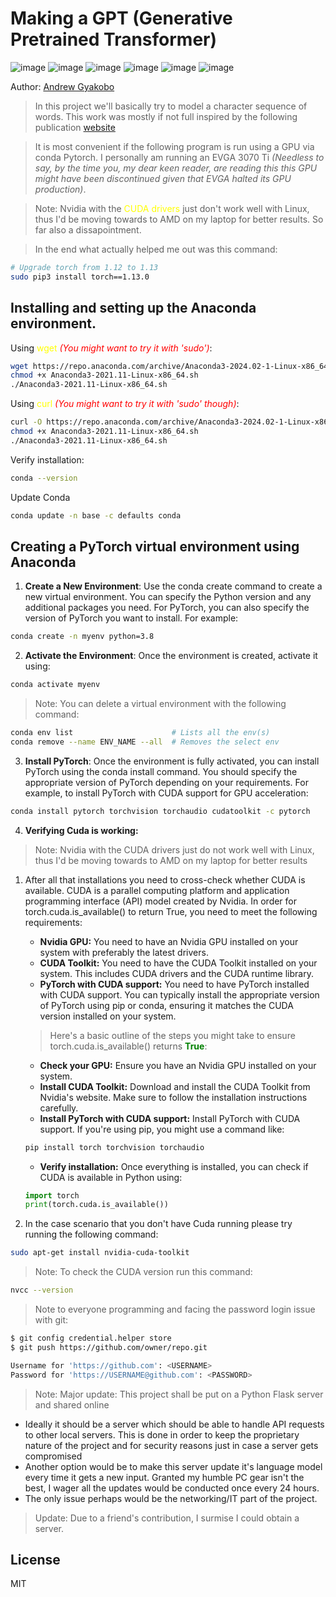 # Making a GPT (Generative Pretrained Transformer)

![image](https://img.shields.io/badge/Python-FFD43B?style=for-the-badge&logo=python&logoColor=blue)
![image](https://img.shields.io/badge/Numpy-777BB4?style=for-the-badge&logo=numpy&logoColor=white)
![image](https://img.shields.io/badge/Pandas-2C2D72?style=for-the-badge&logo=pandas&logoColor=white)
![image](https://img.shields.io/badge/TensorFlow-FF6F00?style=for-the-badge&logo=TensorFlow&logoColor=white)
![image](https://img.shields.io/badge/PyTorch-EE4C2C?style=for-the-badge&logo=pytorch&logoColor=white)
![image](https://img.shields.io/badge/ChatGPT-74aa9c?style=for-the-badge&logo=openai&logoColor=white)

Author: [Andrew Gyakobo](https://github.com/Gyakobo)

> In this project we'll basically try to model a character sequence of words. This work was mostly if not full inspired by the following publication [website](https://arxiv.org/pdf/1706.03762.pdf)

> It is most convenient if the following program is run using a GPU via conda Pytorch. I personally am running an EVGA 3070 Ti *(Needless to say, by the time you, my dear keen reader, are reading this this GPU might have been discontinued given that EVGA halted its GPU production)*.

> Note: Nvidia with the <span style="color:yellow">CUDA drivers</span> just don't work well with Linux, thus I'd be moving towards to AMD on my laptop for better results. So far also a dissapointment. 

> In the end what actually helped me out was this command:
```bash
# Upgrade torch from 1.12 to 1.13
sudo pip3 install torch==1.13.0
```

## Installing and setting up the Anaconda environment. 
Using <span style="color:yellow">wget</span> <span style="color:red">*(You might want to try it with 'sudo')*</span>:
```bash
wget https://repo.anaconda.com/archive/Anaconda3-2024.02-1-Linux-x86_64.sh 
chmod +x Anaconda3-2021.11-Linux-x86_64.sh
./Anaconda3-2021.11-Linux-x86_64.sh
```

Using <span style="color:yellow">curl</span> <span style="color:red">*(You might want to try it with 'sudo' though)*</span>:
```bash
curl -O https://repo.anaconda.com/archive/Anaconda3-2024.02-1-Linux-x86_64.sh 
chmod +x Anaconda3-2021.11-Linux-x86_64.sh
./Anaconda3-2021.11-Linux-x86_64.sh
```

Verify installation:
```bash
conda --version
```

Update Conda
```bash
conda update -n base -c defaults conda
```

## Creating a PyTorch virtual environment using Anaconda
1. **Create a New Environment**: Use the conda create command to create a new virtual environment. You can specify the Python version and any additional packages you need. For PyTorch, you can also specify the version of PyTorch you want to install. For example:

```bash
conda create -n myenv python=3.8
```
2. **Activate the Environment**: Once the environment is created, activate it using:

```bash
conda activate myenv 
```

> Note: You can delete a virtual environment with the following command:
```bash 
conda env list                      # Lists all the env(s) 
conda remove --name ENV_NAME --all  # Removes the select env
```

3. **Install PyTorch**: Once the environment is fully activated, you can install PyTorch using the conda install command. You should specify the appropriate version of PyTorch depending on your requirements. For example, to install PyTorch with CUDA support for GPU acceleration:

```bash
conda install pytorch torchvision torchaudio cudatoolkit -c pytorch 
```
4. **Verifying Cuda is working:**

> Note: Nvidia with the CUDA drivers just do not work well with Linux, thus I'd be moving towards to AMD on my laptop for better results

   1. After all that installations you need to cross-check whether CUDA is available. CUDA is a parallel computing platform and application programming interface (API) model created by Nvidia. In order for torch.cuda.is_available() to return True, you need to meet the following requirements:

      * **Nvidia GPU:** You need to have an Nvidia GPU installed on your system with preferably the latest drivers.
      * **CUDA Toolkit:** You need to have the CUDA Toolkit installed on your system. This includes CUDA drivers and the CUDA runtime library.
      * **PyTorch with CUDA support:** You need to have PyTorch installed with CUDA support. You can typically install the appropriate version of PyTorch using pip or conda, ensuring it matches the CUDA version installed on your system.
 
       > Here's a basic outline of the steps you might take to ensure torch.cuda.is_available() returns <span style=" color: green">**True**</span>:
 
      * **Check your GPU:** Ensure you have an Nvidia GPU installed on your system.
      * **Install CUDA Toolkit:** Download and install the CUDA Toolkit from Nvidia's website. Make sure to follow the installation instructions carefully.
      * **Install PyTorch with CUDA support:** Install PyTorch with CUDA support. If you're using pip, you might use a command like:
      ```bash
      pip install torch torchvision torchaudio
      ```
      * **Verify installation:** Once everything is installed, you can check if CUDA is available in Python using: 
      ```python
      import torch
      print(torch.cuda.is_available())
      ```

   2. In the case scenario that you don't have Cuda running please try running the following command:
   ```bash
   sudo apt-get install nvidia-cuda-toolkit
   ```
   > Note: To check the CUDA version run this command:
   ```bash
   nvcc --version
   ```
> Note to everyone programming and facing the password login issue with git:
```bash
$ git config credential.helper store
$ git push https://github.com/owner/repo.git

Username for 'https://github.com': <USERNAME>
Password for 'https://USERNAME@github.com': <PASSWORD>
```

> Note: Major update: This project shall be put on a Python Flask server and shared online
* Ideally it should be a server which should be able to handle API requests to other local servers. This is done in order to keep the proprietary nature of the project and for security reasons just in case a server gets compromised
* Another option would be to make this server update it's language model every time it gets a new input. Granted my humble PC gear isn't the best, I wager all the updates would be conducted once every 24 hours.
* The only issue perhaps would be the networking/IT part of the project.

> Update: Due to a friend's contribution, I surmise I could obtain a server.

## License
MIT 
